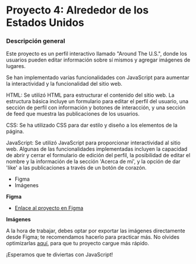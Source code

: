 # Proyecto 4: Alrededor de los Estados Unidos

### Descripción general

Este proyecto es un perfil interactivo llamado "Around The U.S.", donde los usuarios pueden editar información sobre sí mismos y agregar imágenes de lugares. 

Se han implementado varias funcionalidades con JavaScript para aumentar la interactividad y la funcionalidad del sitio web.

HTML: Se utilizó HTML para estructurar el contenido del sitio web. La estructura básica incluye un formulario para editar el perfil del usuario, una sección de perfil con información y botones de interacción, y una sección de feed que muestra las publicaciones de los usuarios.

CSS: Se ha utilizado CSS para dar estilo y diseño a los elementos de la página. 

JavaScript: Se utilizó JavaScript para proporcionar interactividad al sitio web. Algunas de las funcionalidades implementadas incluyen la capacidad de abrir y cerrar el formulario de edición del perfil, la posibilidad de editar el nombre y la información de la sección 'Acerca de mí', y la opción de dar 'like' a las publicaciones a través de un botón de corazón.

* Figma
* Imágenes

**Figma**

* [Enlace al proyecto en Figma](https://www.figma.com/file/LDMgqWesKpQkIwhOfEBuTS/WEB%2C-Sprint-5%3A-Around-The-U.S.-%7C-desktop-%2B-mobile?node-id=0%3A1)

**Imágenes**

A la hora de trabajar, debes optar por exportar las imágenes directamente desde Figma; te recomendamos hacerlo para practicar más. No olvides optimizarlas [aquí](https://tinypng.com/), para que tu proyecto cargue más rápido. 

¡Esperamos que te diviertas con JavaScript!
